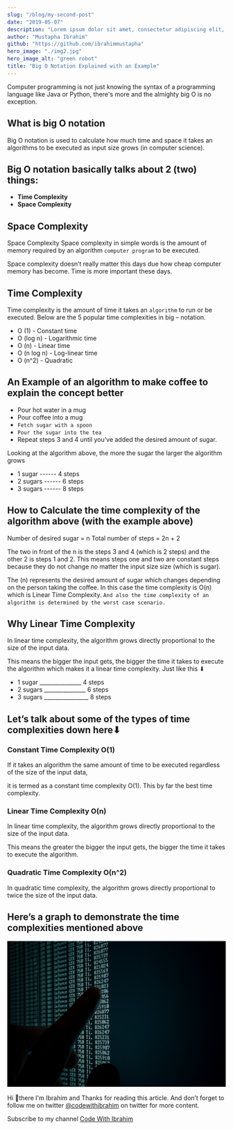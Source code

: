 ```yaml
---
slug: "/blog/my-second-post"
date: "2019-05-07"
description: "Lorem ipsum dolor sit amet, consectetur adipiscing elit, sed do eiusmod tempor incididunt ut labore et dolore magna aliqua. Ut enim ad minim veniam, quis nostrud exercitation ullamco"
author: "Mustapha Ibrahim"
github: "https://github.com/ibrahimmustapha"
hero_image: "./img2.jpg"
hero_image_alt: "green robot"
title: "Big O Notation Explained with an Example"
---
```


Computer programming is not just knowing the syntax of a programming language like Java or Python, there's more and the almighty big O is no exception. 
 
## What is big O notation

Big O notation is used to calculate how much time and space it takes an algorithms to be executed as input size grows (in computer science). 

## Big O notation basically talks about 2 (two) things:

- **Time Complexity**
-  **Space Complexity**

## Space Complexity

Space Complexity 
Space complexity in simple words is the amount of memory required by an algorithm ``computer program`` to be executed. 

Space complexity doesn’t really matter this days due how cheap computer memory has become. Time is more important these days.

## Time Complexity

Time complexity is the amount of time it takes an ``algorithm`` to run or be executed. Below are the 5 popular time complexities in big – notation.

- O (1)  -  Constant time
- O (log n)  - Logarithmic time
- O (n)  -  Linear time
- O (n log n)  -  Log-linear time
- O (n^2)  -  Quadratic

## An Example of an algorithm to make coffee to explain the concept better

- Pour hot water in a mug
- Pour coffee into a mug
- ``Fetch sugar with a spoon``
- ``Pour the sugar into the tea``
- Repeat steps 3 and 4 until you’ve added the desired amount of sugar.

Looking at the algorithm above, the more the sugar the larger the algorithm grows 

- 1 sugar  ------ 4 steps
- 2 sugars ------ 6 steps 
- 3 sugars ------ 8 steps 

## How to Calculate the time complexity of the algorithm above (**with the example above**)

Number of desired sugar = n
Total number of steps =  2n + 2

The two in front of the n is the steps 3 and 4 (which is 2 steps)  and the other 2 is steps 1 and 2. This means steps one and two are constant steps because they do not change no matter the input size size (which  is sugar). 

The (n) represents the desired amount of sugar which changes depending on the person taking the coffee. In this case the time complexity is O(n) which is Linear Time Complexity. ``And also the time complexity of an algorithm is determined by the worst case scenario.``

## Why Linear Time Complexity
In linear time complexity, the algorithm grows directly proportional to the size of the input data. 

This means the bigger the input gets, the bigger the time it takes to execute the algorithm which makes it a linear time complexity. Just like this ⬇

- 1 sugar  _______________ 4 steps
- 2 sugars _______________ 6 steps 
- 3 sugars ________________ 8 steps 

## Let’s talk about some of the types of time complexities down here⬇

### Constant Time Complexity O(1)
If it takes an algorithm the same amount of time to be executed regardless of the size of the input data, 

it is termed as a constant time complexity O(1).  This by far the best time complexity.

### Linear Time Complexity O(n)
In linear time complexity, the algorithm grows directly proportional to the size of the input data. 

This means the greater the bigger the input gets, the bigger the time it takes to execute the algorithm.

### Quadratic Time Complexity O(n^2)
In quadratic time complexity, the algorithm grows directly proportional to twice the size of the input data.

## Here’s a graph to demonstrate the time complexities mentioned above


![1200px-Comparison_computational_complexity.svg.png](./img3.jpg)

Hi 👋there I'm Ibrahim and Thanks for reading this article. 
And don’t forget to follow me on twitter [@codewithibrahim](https://twitter.com/codewithibrahim) on twitter for more content.

Subscribe to my channel  [Code With Ibrahim](https://www.youtube.com/channel/UCDtJePh9OtGrU9oaXXPNn8Q) 